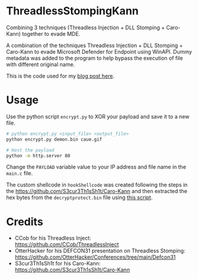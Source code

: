 # ThreadlessStompingKann
Combining 3 techniques (Threadless Injection + DLL Stomping + Caro-Kann) together to evade MDE.

A combination of the techniques Threadless Injection + DLL Stomping + Caro-Kann to evade Microsoft Defender for Endpoint using WinAPI.
Dummy metadata was added to the program to help bypass the execution of file with different original name.

This is the code used for my [blog post here](https://caueb.com/attackdefense/threadlessstompingkann/).

# Usage
Use the python script `encrypt.py` to XOR your payload and save it to a new file.
```bash
# python encrypt.py <input_file> <output_file>
python encrypt.py demon.bin caue.gif

# Host the payload
python -m http.server 80
```

Change the `PAYLOAD` variable value to your IP address and file name in the `main.c` file.

The custom shellcode in `hookShellcode` was created following the steps in the https://github.com/S3cur3Th1sSh1t/Caro-Kann and then extracted the hex bytes from the `decryptprotect.bin` file using [this script](https://gist.github.com/caueb/81c4b6b9cc89d9709cc5abc5e5beeb72).

# Credits
- CCob for his Threadless Inject: https://github.com/CCob/ThreadlessInject
- OtterHacker for his DEFCON31 presentation on Threadless Stomping: https://github.com/OtterHacker/Conferences/tree/main/Defcon31
- S3cur3Th1sSh1t for his Caro-Kann: https://github.com/S3cur3Th1sSh1t/Caro-Kann
